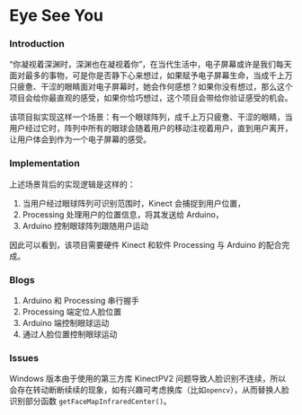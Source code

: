 # Eye See You

### Introduction

“你凝视着深渊时，深渊也在凝视着你”，在当代生活中，电子屏幕或许是我们每天面对最多的事物，可是你是否静下心来想过，如果赋予电子屏幕生命，当成千上万只疲惫、干涩的眼睛面对电子屏幕时，她会作何感想？如果你没有想过，那么这个项目会给你最直观的感受，如果你恰巧想过，这个项目会带给你验证感受的机会。

该项目拟实现这样一个场景：有一个眼球阵列，成千上万只疲惫、干涩的眼睛，当用户经过它时，阵列中所有的眼球会随着用户的移动注视着用户，直到用户离开，让用户体会到作为一个电子屏幕的感受。

### Implementation

上述场景背后的实现逻辑是这样的：

1. 当用户经过眼球阵列可识别范围时，Kinect 会捕捉到用户位置，
2. Processing 处理用户的位置信息，将其发送给 Arduino，
3. Arduino 控制眼球阵列跟随用户运动

因此可以看到，该项目需要硬件 Kinect 和软件 Processing 与 Arduino 的配合完成。

### Blogs

1. Arduino 和 Processing 串行握手
2. Processing 端定位人脸位置
3. Arduino 端控制眼球运动
4. 通过人脸位置控制眼球运动

### Issues

Windows 版本由于使用的第三方库 KinectPV2 问题导致人脸识别不连续，所以会存在转动断断续续的现象，如有兴趣可考虑换库（比如`opencv`），从而替换人脸识别部分函数 `getFaceMapInfraredCenter()`。